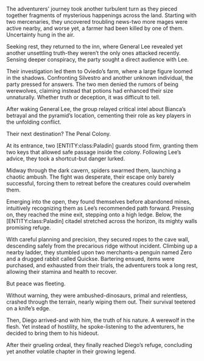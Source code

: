 <p>The adventurers' journey took another turbulent turn as they pieced together fragments of mysterious happenings across the land. Starting with two mercenaries, they uncovered troubling news-two more mages were active nearby, and worse yet, a farmer had been killed by one of them. Uncertainty hung in the air.</p>

<p>Seeking rest, they returned to the inn, where General Lee revealed yet another unsettling truth-they weren’t the only ones attacked recently. Sensing deeper conspiracy, the party sought a direct audience with Lee.</p>

<p>Their investigation led them to Oviedo’s farm, where a large figure loomed in the shadows. Confronting Silvestro and another unknown individual, the party pressed for answers. The two men denied the rumors of being werewolves, claiming instead that potions had enhanced their size unnaturally. Whether truth or deception, it was difficult to tell.</p>

<p>After waking General Lee, the group relayed critical intel about Bianca’s betrayal and the pyramid’s location, cementing their role as key players in the unfolding conflict.</p>

<p>Their next destination? The Penal Colony.</p>

<p>At its entrance, two [ENTITY:class:Paladin] guards stood firm, granting them two keys that allowed safe passage inside the colony. Following Lee’s advice, they took a shortcut-but danger lurked.</p>

<p>Midway through the dark cavern, spiders swarmed them, launching a chaotic ambush. The fight was desperate, their escape only barely successful, forcing them to retreat before the creatures could overwhelm them.</p>

<p>Emerging into the open, they found themselves before abandoned mines, intuitively recognizing them as Lee’s recommended path forward. Pressing on, they reached the mine exit, stepping onto a high ledge. Below, the [ENTITY:class:Paladin] citadel stretched across the horizon, its mighty walls promising refuge.</p>

<p>With careful planning and precision, they secured ropes to the cave wall, descending safely from the precarious ridge without incident. Climbing up a nearby ladder, they stumbled upon two merchants-a penguin named Zero and a drugged rabbit called Quickse. Bartering ensued, items were purchased, and exhausted from their trials, the adventurers took a long rest, allowing their stamina and health to recover.</p>

<p>But peace was fleeting.</p>

<p>Without warning, they were ambushed-dinosaurs, primal and relentless, crashed through the terrain, nearly wiping them out. Their survival teetered on a knife’s edge.</p>

<p>Then, Diego arrived-and with him, the truth of his nature. A werewolf in the flesh. Yet instead of hostility, he spoke-listening to the adventurers, he decided to bring them to his hideout.</p>

<p>After their grueling ordeal, they finally reached Diego’s refuge, concluding yet another volatile chapter in their growing legend.</p>

